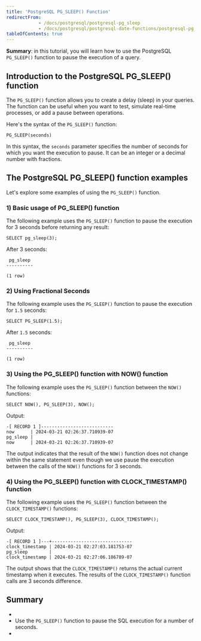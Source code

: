 ```yaml
---
title: 'PostgreSQL PG_SLEEP() Function'
redirectFrom:
            - /docs/postgresql/postgresql-pg_sleep 
            - /docs/postgresql/postgresql-date-functions/postgresql-pg_sleep/
tableOfContents: true
---
```



**Summary**: in this tutorial, you will learn how to use the PostgreSQL `PG_SLEEP()` function to pause the execution of a query.





## Introduction to the PostgreSQL PG_SLEEP() function





The `PG_SLEEP()` function allows you to create a delay (sleep) in your queries. The function can be useful when you want to test, simulate real-time processes, or add a pause between operations.





Here's the syntax of the `PG_SLEEP()` function:





```
PG_SLEEP(seconds)
```





In this syntax, the `seconds` parameter specifies the number of seconds for which you want the execution to pause. It can be an integer or a decimal number with fractions.





## The PostgreSQL PG_SLEEP() function examples





Let's explore some examples of using the `PG_SLEEP()` function.





### 1) Basic usage of PG_SLEEP() function





The following example uses the `PG_SLEEP()` function to pause the execution for 3 seconds before returning any result:





```
SELECT pg_sleep(3);
```





After 3 seconds:





```
 pg_sleep
----------

(1 row)
```





### 2) Using Fractional Seconds





The following example uses the `PG_SLEEP()` function to pause the execution for `1.5` seconds:





```
SELECT PG_SLEEP(1.5);
```





After `1.5` seconds:





```
 pg_sleep
----------

(1 row)
```





### 3) Using the PG_SLEEP() function with NOW() function





The following example uses the `PG_SLEEP()` function between the `NOW()` functions:





```
SELECT NOW(), PG_SLEEP(3), NOW();
```





Output:





```
-[ RECORD 1 ]---------------------------
now      | 2024-03-21 02:26:37.710939-07
pg_sleep |
now      | 2024-03-21 02:26:37.710939-07
```





The output indicates that the result of the `NOW()` function does not change within the same statement even though we use pause the execution between the calls of the `NOW()` functions for 3 seconds.





### 4) Using the PG_SLEEP() function with CLOCK_TIMESTAMP() function





The following example uses the `PG_SLEEP()` function between the `CLOCK_TIMESTAMP()` functions:





```
SELECT CLOCK_TIMESTAMP(), PG_SLEEP(3), CLOCK_TIMESTAMP();
```





Output:





```
-[ RECORD 1 ]---+------------------------------
clock_timestamp | 2024-03-21 02:27:03.181753-07
pg_sleep        |
clock_timestamp | 2024-03-21 02:27:06.186789-07
```





The output shows that the `CLOCK_TIMESTAMP()` returns the actual current timestamp when it executes. The results of the `CLOCK_TIMESTAMP()` function calls are 3 seconds difference.





## Summary





- 
- Use the `PG_SLEEP()` function to pause the SQL execution for a number of seconds.
- 


